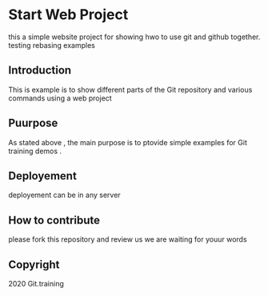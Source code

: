 

# Start Web Project  
this a simple website project for showing hwo to use git and github together. 
testing rebasing examples

## Introduction 

This is example is to show different parts of the Git repository and various commands using a web project

## Puurpose  

 As stated above , the main purpose is to ptovide simple examples for Git training demos .

## Deployement
deployement can be in any server 


## How to contribute 
please fork this repository and review us we are waiting for youur words

## 	Copyright

2020 Git.training
